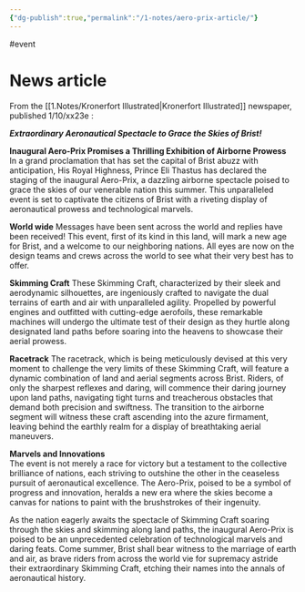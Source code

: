 ```yaml
---
{"dg-publish":true,"permalink":"/1-notes/aero-prix-article/"}
---
```


#event 
# News article
From the [[1.Notes/Kronerfort Illustrated\|Kronerfort Illustrated]] newspaper, published 1/10/xx23e : 

***Extraordinary Aeronautical Spectacle to Grace the Skies of Brist!***

**Inaugural Aero-Prix Promises a Thrilling Exhibition of Airborne Prowess**  
In a grand proclamation that has set the capital of Brist abuzz with anticipation, His Royal Highness, Prince Eli Thastus has declared the staging of the inaugural Aero-Prix, a dazzling airborne spectacle poised to grace the skies of our venerable nation this summer. This unparalleled event is set to captivate the citizens of Brist with a riveting display of aeronautical prowess and technological marvels.

**World wide**
Messages have been sent across the world and replies have been received! This event, first of its kind in this land, will mark a new age for Brist, and a welcome to our neighboring nations. All eyes are now on the design teams and crews across the world to see what their very best has to offer. 

**Skimming Craft**
These Skimming Craft, characterized by their sleek and aerodynamic silhouettes, are ingeniously crafted to navigate the dual terrains of earth and air with unparalleled agility. Propelled by powerful engines and outfitted with cutting-edge aerofoils, these remarkable machines will undergo the ultimate test of their design as they hurtle along designated land paths before soaring into the heavens to showcase their aerial prowess. 
  
**Racetrack**
The racetrack, which is being meticulously devised at this very moment to challenge the very limits of these Skimming Craft, will feature a dynamic combination of land and aerial segments across Brist. Riders, of only the sharpest reflexes and daring, will commence their daring journey upon land paths, navigating tight turns and treacherous obstacles that demand both precision and swiftness. The transition to the airborne segment will witness these craft ascending into the azure firmament, leaving behind the earthly realm for a display of breathtaking aerial maneuvers.

**Marvels and Innovations**  
The event is not merely a race for victory but a testament to the collective brilliance of nations, each striving to outshine the other in the ceaseless pursuit of aeronautical excellence. The Aero-Prix, poised to be a symbol of progress and innovation, heralds a new era where the skies become a canvas for nations to paint with the brushstrokes of their ingenuity.
 
As the nation eagerly awaits the spectacle of Skimming Craft soaring through the skies and skimming along land paths, the inaugural Aero-Prix is poised to be an unprecedented celebration of technological marvels and daring feats. Come summer, Brist shall bear witness to the marriage of earth and air, as brave riders from across the world vie for supremacy astride their extraordinary Skimming Craft, etching their names into the annals of aeronautical history.